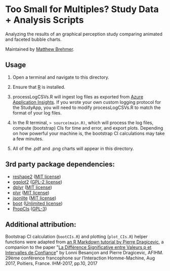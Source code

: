 # Too Small for Multiples? Study Data + Analysis Scripts

Analyzing the results of an graphical perception study comparing animated and faceted bubble charts.

Maintained by [Matthew Brehmer](https://github.com/mattbrehmer).

## Usage

1. Open a terminal and navigate to this directory.

2. Ensure that [R](https://www.r-project.org/) is installed.

3. processLogCSVs.R will ingest log files as exported from [Azure Application Insights](https://azure.microsoft.com/en-us/services/application-insights/). If you wrote your own custom logging protocol for the StudyApp, you will need to modify processLogCSVs.R to match the format of your log files. 

4. In the R terminal, `> source(main.R)`, which will process the log files, compute (bootstrap) CIs for time and error, and export plots. Depending on how powerful your machine is, the bootstrap CI calculations may take a few minutes.

5. All of the .pdf and .png charts will appear in this directory.

## 3rd party package dependencies:

- [reshape2](https://cran.r-project.org/web/packages/reshape2/index.html) ([MIT license](https://cran.r-project.org/web/packages/reshape2/LICENSE))
- [ggplot2](https://cran.r-project.org/web/packages/ggplot2/index.html) ([GPL-2 license](https://cran.r-project.org/web/packages/ggplot2/LICENSE))
- [dplyr](https://cran.r-project.org/web/packages/dplyr/index.html) ([MIT license](https://cran.r-project.org/web/packages/dplyr/LICENSE))
- [plyr](https://cran.r-project.org/web/packages/plyr/index.html) ([MIT license](https://cran.r-project.org/web/packages/plyr/LICENSE))
- [jsonlite](https://cran.r-project.org/web/packages/jsonlite/index.html) ([MIT license](https://cran.r-project.org/web/packages/jsonlite/LICENSE))
- [boot](https://cran.r-project.org/web/packages/boot/index.html) ([Unlimited license](https://cran.r-project.org/web/packages/boot/index.html))
- [PropCIs](https://cran.r-project.org/web/packages/PropCIs/index.html) ([GPL-3](https://cran.r-project.org/web/licenses/GPL-3))

## Additional attribution:

Bootstrap CI calculation (`bootCIs.R`) and plotting (`plot_CIs.R`) helper functions were adapted from [an R Markdown tutorial by Pierre Dragicevic](http://www.aviz.fr/ci/), a companion to the paper "[La Différence Significative entre Valeurs p et Intervalles de Confiance](https://hal.inria.fr/hal-01562281/document)" by Lonni Besançon and Pierre Dragicevic, AFIHM. 29ème conférence francophone sur l’Interaction Homme-Machine, Aug 2017, Poitiers, France. IHM-2017, pp.10, 2017